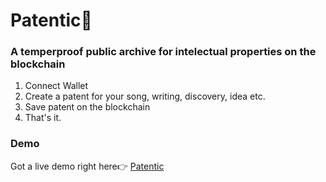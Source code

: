 # Patentic👋 

### **A temperproof public archive for intelectual properties on the blockchain**



1. Connect Wallet
2. Create a patent for your song, writing, discovery, idea etc.
3. Save patent on the blockchain
4. That's it.



### **Demo**
Got a live demo right here👉 [Patentic](https://patentic.netlify.app)
